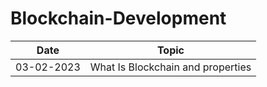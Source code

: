 # Blockchain-Development

| Date | Topic |
|------|-------|
| 03-02-2023|   What Is Blockchain and properties|
